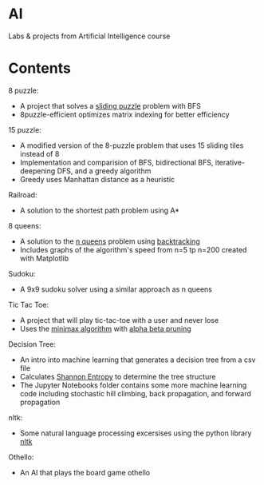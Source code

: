 # AI
Labs &amp; projects from Artificial Intelligence course

# Contents

8 puzzle:

* A project that solves a [sliding puzzle](https://en.wikipedia.org/wiki/Sliding_puzzle) problem with BFS
* 8puzzle-efficient optimizes matrix indexing for better efficiency

15 puzzle: 

* A modified version of the 8-puzzle problem that uses 15 sliding tiles instead of 8
* Implementation and comparision of BFS, bidirectional BFS, iterative-deepening DFS, and a greedy algorithm
* Greedy uses Manhattan distance as a heuristic

Railroad:

* A solution to the shortest path problem using A*

8 queens:

* A solution to the [n queens](https://en.wikipedia.org/wiki/Eight_queens_puzzle) problem using [backtracking](https://en.wikipedia.org/wiki/Backtracking)
* Includes graphs of the algorithm's speed from n=5 tp n=200 created with Matplotlib


Sudoku:

* A 9x9 sudoku solver using a similar approach as n queens

Tic Tac Toe:

* A project that will play tic-tac-toe with a user and never lose
* Uses the [minimax algorithm](https://en.wikipedia.org/wiki/Minimax) with [alpha beta pruning](https://en.wikipedia.org/wiki/Alpha%E2%80%93beta_pruning)

Decision Tree:

* An intro into machine learning that generates a decision tree from a csv file
* Calculates [Shannon Entropy](https://en.wiktionary.org/wiki/Shannon_entropy) to determine the tree structure
* The Jupyter Notebooks folder contains some more machine learning code including stochastic hill climbing, back propagation, and forward propagation

nltk:

* Some natural language processing excersises using the python library [nltk](https://www.nltk.org/)

Othello:

* An AI that plays the board game othello
